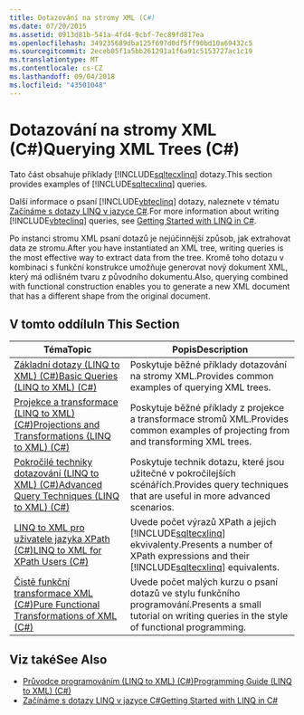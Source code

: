 ```yaml
---
title: Dotazování na stromy XML (C#)
ms.date: 07/20/2015
ms.assetid: 0913d81b-541a-4fd4-9cbf-7ec89fd817ea
ms.openlocfilehash: 349235689dba125f697d0df5ff90bd10a69432c5
ms.sourcegitcommit: 2eceb05f1a5bb261291a1f6a91c5153727ac1c19
ms.translationtype: MT
ms.contentlocale: cs-CZ
ms.lasthandoff: 09/04/2018
ms.locfileid: "43501048"
---
```

# <a name="querying-xml-trees-c"></a><span data-ttu-id="d1885-102">Dotazování na stromy XML (C#)</span><span class="sxs-lookup"><span data-stu-id="d1885-102">Querying XML Trees (C#)</span></span>
<span data-ttu-id="d1885-103">Tato část obsahuje příklady [!INCLUDE[sqltecxlinq](~/includes/sqltecxlinq-md.md)] dotazy.</span><span class="sxs-lookup"><span data-stu-id="d1885-103">This section provides examples of [!INCLUDE[sqltecxlinq](~/includes/sqltecxlinq-md.md)] queries.</span></span>  
  
 <span data-ttu-id="d1885-104">Další informace o psaní [!INCLUDE[vbteclinq](~/includes/vbteclinq-md.md)] dotazy, naleznete v tématu [Začínáme s dotazy LINQ v jazyce C#](../../../../csharp/programming-guide/concepts/linq/getting-started-with-linq.md).</span><span class="sxs-lookup"><span data-stu-id="d1885-104">For more information about writing [!INCLUDE[vbteclinq](~/includes/vbteclinq-md.md)] queries, see [Getting Started with LINQ in C#](../../../../csharp/programming-guide/concepts/linq/getting-started-with-linq.md).</span></span>  
  
 <span data-ttu-id="d1885-105">Po instanci stromu XML psaní dotazů je nejúčinnější způsob, jak extrahovat data ze stromu.</span><span class="sxs-lookup"><span data-stu-id="d1885-105">After you have instantiated an XML tree, writing queries is the most effective way to extract data from the tree.</span></span> <span data-ttu-id="d1885-106">Kromě toho dotazu v kombinaci s funkční konstrukce umožňuje generovat nový dokument XML, který má odlišném tvaru z původního dokumentu.</span><span class="sxs-lookup"><span data-stu-id="d1885-106">Also, querying combined with functional construction enables you to generate a new XML document that has a different shape from the original document.</span></span>  
  
## <a name="in-this-section"></a><span data-ttu-id="d1885-107">V tomto oddílu</span><span class="sxs-lookup"><span data-stu-id="d1885-107">In This Section</span></span>  
  
|<span data-ttu-id="d1885-108">Téma</span><span class="sxs-lookup"><span data-stu-id="d1885-108">Topic</span></span>|<span data-ttu-id="d1885-109">Popis</span><span class="sxs-lookup"><span data-stu-id="d1885-109">Description</span></span>|  
|-----------|-----------------|  
|[<span data-ttu-id="d1885-110">Základní dotazy (LINQ to XML) (C#)</span><span class="sxs-lookup"><span data-stu-id="d1885-110">Basic Queries (LINQ to XML) (C#)</span></span>](../../../../csharp/programming-guide/concepts/linq/basic-queries-linq-to-xml.md)|<span data-ttu-id="d1885-111">Poskytuje běžné příklady dotazování na stromy XML.</span><span class="sxs-lookup"><span data-stu-id="d1885-111">Provides common examples of querying XML trees.</span></span>|  
|[<span data-ttu-id="d1885-112">Projekce a transformace (LINQ to XML) (C#)</span><span class="sxs-lookup"><span data-stu-id="d1885-112">Projections and Transformations (LINQ to XML) (C#)</span></span>](../../../../csharp/programming-guide/concepts/linq/projections-and-transformations-linq-to-xml.md)|<span data-ttu-id="d1885-113">Poskytuje běžné příklady z projekce a transformace stromů XML.</span><span class="sxs-lookup"><span data-stu-id="d1885-113">Provides common examples of projecting from and transforming XML trees.</span></span>|  
|[<span data-ttu-id="d1885-114">Pokročilé techniky dotazování (LINQ to XML) (C#)</span><span class="sxs-lookup"><span data-stu-id="d1885-114">Advanced Query Techniques (LINQ to XML) (C#)</span></span>](../../../../csharp/programming-guide/concepts/linq/advanced-query-techniques-linq-to-xml.md)|<span data-ttu-id="d1885-115">Poskytuje technik dotazu, které jsou užitečné v pokročilejších scénářích.</span><span class="sxs-lookup"><span data-stu-id="d1885-115">Provides query techniques that are useful in more advanced scenarios.</span></span>|  
|[<span data-ttu-id="d1885-116">LINQ to XML pro uživatele jazyka XPath (C#)</span><span class="sxs-lookup"><span data-stu-id="d1885-116">LINQ to XML for XPath Users (C#)</span></span>](../../../../csharp/programming-guide/concepts/linq/linq-to-xml-for-xpath-users.md)|<span data-ttu-id="d1885-117">Uvede počet výrazů XPath a jejich [!INCLUDE[sqltecxlinq](~/includes/sqltecxlinq-md.md)] ekvivalenty.</span><span class="sxs-lookup"><span data-stu-id="d1885-117">Presents a number of XPath expressions and their [!INCLUDE[sqltecxlinq](~/includes/sqltecxlinq-md.md)] equivalents.</span></span>|  
|[<span data-ttu-id="d1885-118">Čistě funkční transformace XML (C#)</span><span class="sxs-lookup"><span data-stu-id="d1885-118">Pure Functional Transformations of XML (C#)</span></span>](../../../../csharp/programming-guide/concepts/linq/pure-functional-transformations-of-xml.md)|<span data-ttu-id="d1885-119">Uvede počet malých kurzu o psaní dotazů ve stylu funkčního programování.</span><span class="sxs-lookup"><span data-stu-id="d1885-119">Presents a small tutorial on writing queries in the style of functional programming.</span></span>|  
  
## <a name="see-also"></a><span data-ttu-id="d1885-120">Viz také</span><span class="sxs-lookup"><span data-stu-id="d1885-120">See Also</span></span>

- [<span data-ttu-id="d1885-121">Průvodce programováním (LINQ to XML) (C#)</span><span class="sxs-lookup"><span data-stu-id="d1885-121">Programming Guide (LINQ to XML) (C#)</span></span>](../../../../csharp/programming-guide/concepts/linq/programming-guide-linq-to-xml.md)  
- [<span data-ttu-id="d1885-122">Začínáme s dotazy LINQ v jazyce C#</span><span class="sxs-lookup"><span data-stu-id="d1885-122">Getting Started with LINQ in C#</span></span>](../../../../csharp/programming-guide/concepts/linq/getting-started-with-linq.md)
